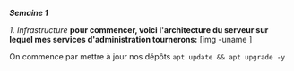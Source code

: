 ***Semaine 1***

*1. Infrastructure*
**pour commencer, voici l'architecture du serveur sur lequel mes services d'administration tournerons:**
[img -uname ]

On commence par mettre à jour nos dépôts
```apt update && apt upgrade -y```
